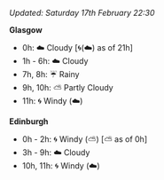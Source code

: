 *Updated: Saturday 17th February 22:30*

**Glasgow**

* 0h: :cloud: Cloudy [:cyclone:(:cloud:) as of 21h]
* 1h - 6h: :cloud: Cloudy
* 7h, 8h: :umbrella: Rainy
* 9h, 10h: :partly_sunny: Partly Cloudy
* 11h: :cyclone: Windy (:cloud:)

**Edinburgh**

* 0h - 2h: :cyclone: Windy (:partly_sunny:) [:partly_sunny: as of 0h]
* 3h - 9h: :cloud: Cloudy
* 10h, 11h: :cyclone: Windy (:cloud:)
